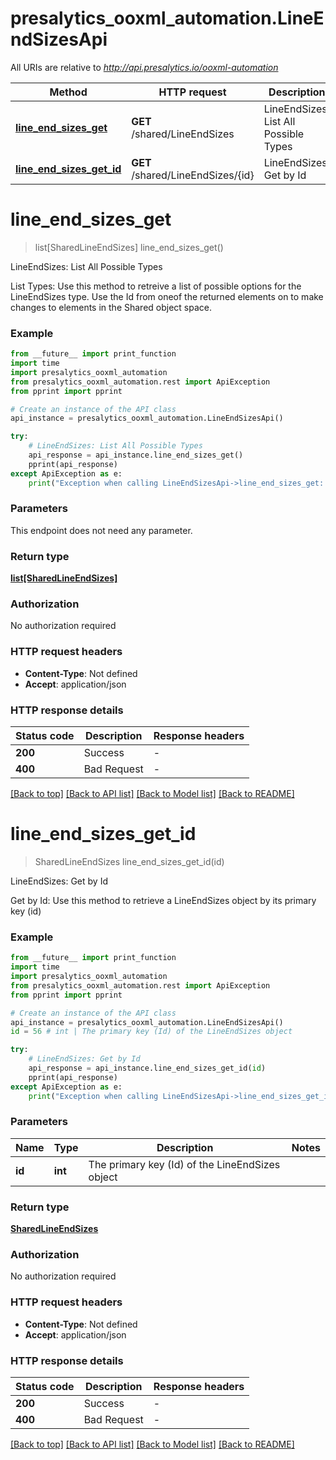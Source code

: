# presalytics_ooxml_automation.LineEndSizesApi

All URIs are relative to *http://api.presalytics.io/ooxml-automation*

Method | HTTP request | Description
------------- | ------------- | -------------
[**line_end_sizes_get**](LineEndSizesApi.md#line_end_sizes_get) | **GET** /shared/LineEndSizes | LineEndSizes: List All Possible Types
[**line_end_sizes_get_id**](LineEndSizesApi.md#line_end_sizes_get_id) | **GET** /shared/LineEndSizes/{id} | LineEndSizes: Get by Id


# **line_end_sizes_get**
> list[SharedLineEndSizes] line_end_sizes_get()

LineEndSizes: List All Possible Types

List Types: Use this method to retreive a list of possible options for the LineEndSizes type. Use the Id from oneof the returned elements on to make changes to elements in the Shared object space.

### Example

```python
from __future__ import print_function
import time
import presalytics_ooxml_automation
from presalytics_ooxml_automation.rest import ApiException
from pprint import pprint

# Create an instance of the API class
api_instance = presalytics_ooxml_automation.LineEndSizesApi()

try:
    # LineEndSizes: List All Possible Types
    api_response = api_instance.line_end_sizes_get()
    pprint(api_response)
except ApiException as e:
    print("Exception when calling LineEndSizesApi->line_end_sizes_get: %s\n" % e)
```

### Parameters
This endpoint does not need any parameter.

### Return type

[**list[SharedLineEndSizes]**](SharedLineEndSizes.md)

### Authorization

No authorization required

### HTTP request headers

 - **Content-Type**: Not defined
 - **Accept**: application/json

### HTTP response details
| Status code | Description | Response headers |
|-------------|-------------|------------------|
**200** | Success |  -  |
**400** | Bad Request |  -  |

[[Back to top]](#) [[Back to API list]](../README.md#documentation-for-api-endpoints) [[Back to Model list]](../README.md#documentation-for-models) [[Back to README]](../README.md)

# **line_end_sizes_get_id**
> SharedLineEndSizes line_end_sizes_get_id(id)

LineEndSizes: Get by Id

Get by Id: Use this method to retrieve a LineEndSizes object by its primary key (id)

### Example

```python
from __future__ import print_function
import time
import presalytics_ooxml_automation
from presalytics_ooxml_automation.rest import ApiException
from pprint import pprint

# Create an instance of the API class
api_instance = presalytics_ooxml_automation.LineEndSizesApi()
id = 56 # int | The primary key (Id) of the LineEndSizes object

try:
    # LineEndSizes: Get by Id
    api_response = api_instance.line_end_sizes_get_id(id)
    pprint(api_response)
except ApiException as e:
    print("Exception when calling LineEndSizesApi->line_end_sizes_get_id: %s\n" % e)
```

### Parameters

Name | Type | Description  | Notes
------------- | ------------- | ------------- | -------------
 **id** | **int**| The primary key (Id) of the LineEndSizes object | 

### Return type

[**SharedLineEndSizes**](SharedLineEndSizes.md)

### Authorization

No authorization required

### HTTP request headers

 - **Content-Type**: Not defined
 - **Accept**: application/json

### HTTP response details
| Status code | Description | Response headers |
|-------------|-------------|------------------|
**200** | Success |  -  |
**400** | Bad Request |  -  |

[[Back to top]](#) [[Back to API list]](../README.md#documentation-for-api-endpoints) [[Back to Model list]](../README.md#documentation-for-models) [[Back to README]](../README.md)

